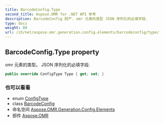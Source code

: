 ```yaml
---
title: BarcodeConfig.Type
second_title: Aspose.OMR for .NET API 参考
description: BarcodeConfig 财产. omr 元素的类型 JSON 序列化的必填字段.
type: docs
weight: 80
url: /zh/net/aspose.omr.generation.config.elements/barcodeconfig/type/
---
```

## BarcodeConfig.Type property

omr 元素的类型。 JSON 序列化的必填字段.

```csharp
public override ConfigType Type { get; set; }
```

### 也可以看看

* enum [ConfigType](../../../aspose.omr.generation.config.enums/configtype/)
* class [BarcodeConfig](../)
* 命名空间 [Aspose.OMR.Generation.Config.Elements](../../barcodeconfig/)
* 部件 [Aspose.OMR](../../../)


